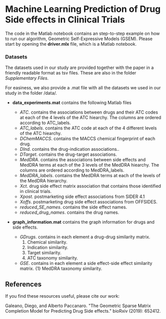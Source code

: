# Machine Learning Prediction of Drug Side effects in Clinical Trials

The code in the Matlab notebook contains an step-to-step example on how to run our algorithm, Geometric Self-Expressive Models (GSEM). Please start by opening the **driver.mlx** file, which is a Matlab notebook.

### Datasets

The datasets used in our study are provided together with the paper in a friendly readable format as tsv files. These are also in the folder *Supplementary Files*.

For easiness, we also provide a .mat file with all the datasets we used in our study in the folder /data/.

* **data_experiments.mat** contains the following Matlab files

  * *ATC*.  contains the associations between drugs and their ATC codes at each of the 4 levels of the ATC hiearchy. The columns are ordered according to ATC_labels.
  * *ATC_labels*. contains the ATC code at each of the 4 different levels of the ATC hiearchy.
  * *DChemMACCS*. contains the MACCS chemical fingerprint of each drug.
  * *DInd*. contains the drug-indication associations..
  * *DTarget*. contains the drug-target associations.
  * *MedDRA*. contains the associations between side effects and MedDRA terms at each of the 3 levels of the MedDRA hiearchy. The columns are ordered according to MedDRA_labels.
  * *MedDRA_labels*. contains the MedDRA terms at each of the levels of the MedDRA hierarchy.  
  * *Xct*. drug side effect matrix association that contains those identified in clinical trials.
  * *Xpost*. postmarketing side effect associations from SIDER 4.1
  * *Xoffs*. postmarketing drug side effect associations from OFFSIDES.
  * *reduced_SE_names*. contains the side effect names.
  * *reduced_drug_names*. contains the drug names.
* **graph_information.mat** contains the graph information for drugs and side effects.
  * *GDrugs*. contains in each element a drug-drug similarity matrix.
    1. Chemical similarity.
    2. Indication similarity.
    3. Target similarity.
    4. ATC taxonomy similarity.
  * *GSE*. contains in each element a side effect-side effect similarity matrix. {1} MedDRA taxonomy similarity. 

## References

If you find these resources useful, please cite our work: 

Galeano, Diego, and Alberto Paccanaro. "The Geometric Sparse Matrix Completion Model for Predicting Drug Side effects." bioRxiv (2019): 652412.
